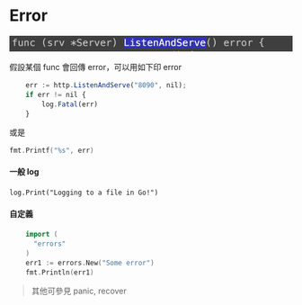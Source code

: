 # Error

![](../.gitbook/assets/ying-mu-kuai-zhao-20200513-xia-wu-7.04.23.png)

假設某個 func 會回傳 error，可以用如下印 error

```javascript
	err := http.ListenAndServe("8090", nil);
	if err != nil {
		log.Fatal(err)
	}
```

或是

```go
fmt.Printf("%s", err)
```

#### 一般 log

```text
log.Print("Logging to a file in Go!")
```

#### 自定義

```go
	import (
	  "errors"
	)
	err1 := errors.New("Some error") 
	fmt.Println(err1) 
```

> 其他可參見 panic, recover

